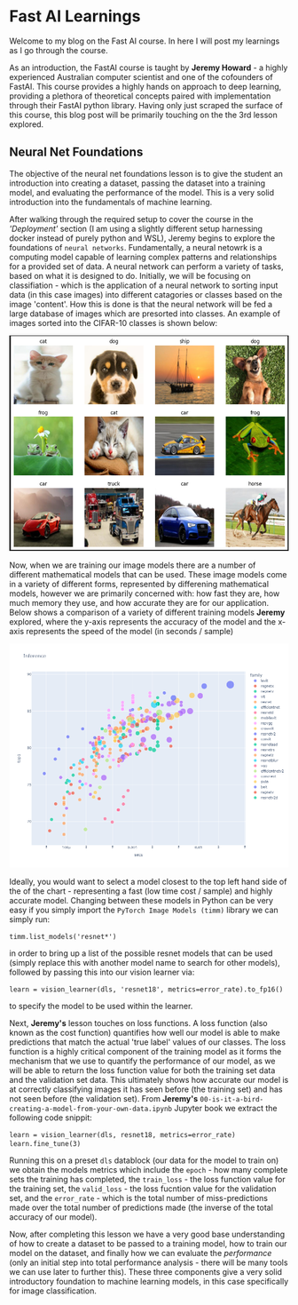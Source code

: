 # Fast AI Learnings

Welcome to my blog on the Fast AI course. In here I will post my learnings as I go through the course.

As an introduction, the FastAI course is taught by **Jeremy Howard** - a highly experienced Australian computer scientist and one of the cofounders of FastAI. This course provides a highly hands on approach to deep learning, providing a plethora of theoretical concepts paired with implementation through their FastAI python library. Having only just scraped the surface of this course, this blog post will be primarily touching on the the 3rd lesson explored.

## Neural Net Foundations

The objective of the neural net foundations lesson is to give the student an introduction into creating a dataset, passing the dataset into a training model, and evaluating the performance of the model. This is a very solid introduction into the fundamentals of machine learning.

After walking through the required setup to cover the course in the *'Deployment'* section (I am using a slightly different setup harnessing docker instead of purely python and WSL), Jeremy begins to explore the foundations of `neural networks`. Fundamentally, a neural netowrk is a computing model capable of learning complex patterns and relationships for a provided set of data. A neural network can perform a variety of tasks, based on what it is designed to do. Initially, we will be focusing on classifiation - which is the application of a neural network to sorting input data (in this case images) into different catagories or classes based on the image 'content'. How this is done is that the neural network will be fed a large database of images which are presorted into classes. An example of images sorted into the CIFAR-10 classes is shown below:

![Example image set.](/images/image_set_example.PNG)

Now, when we are training our image models there are a number of different mathematical models that can be used. These image models come in a variety of different forms, represented by differening mathematical models, however we are primarily concerned with: how fast they are, how much memory they use, and how accurate they are for our application. Below shows a comparison of a variety of different training models **Jeremy** explored, where the y-axis represents the accuracy of the model and the x-axis represents the speed of the model (in seconds / sample)

![Training model speed](/images/newplot.png)

Ideally, you would want to select a model closest to the top left hand side of the of the chart - representing a fast (low time cost / sample) and highly accurate model. Changing between these models in Python can be very easy if you simply import the `PyTorch Image Models (timm)` library we can simply run:

```
timm.list_models('resnet*')
```
in order to bring up a list of the possible resnet models that can be used (simply replace this with another model name to search for other models), followed by passing this into our vision learner via:

```
learn = vision_learner(dls, 'resnet18', metrics=error_rate).to_fp16()
```
to specify the model to be used within the learner. 

Next, **Jeremy's** lesson touches on loss functions. A loss function (also known as the cost function) quantifies how well our model is able to make predictions that match the actual 'true label'  values of our classes. The loss function is a highly critical component of the training model as it forms the mechanism that we use to quantify the performance of our model, as we will be able to return the loss function value for both the training set data and the validation set data. This ultimately shows how accurate our model is at correctly classifying images it has seen before (the training set) and has not seen before (the validation set). From **Jeremy's** `00-is-it-a-bird-creating-a-model-from-your-own-data.ipynb` Jupyter book we extract the following code snippit:

```
learn = vision_learner(dls, resnet18, metrics=error_rate)
learn.fine_tune(3)
```
Running this on a preset `dls` datablock (our data for the model to train on) we obtain the models metrics which include the `epoch` - how many complete sets the training has completed, the `train_loss` - the loss function value for the training set, the `valid_loss` - the loss fucntion value for the validation set, and the `error_rate` - which is the total number of miss-predictions made over the total number of predictions made (the inverse of the total accuracy of our model). 

Now, after completing this lesson we have a very good base understanding of how to create a dataset to be passed to a training model, how to train our model on the dataset, and finally how we can evaluate the *performance* (only an initial step into total performance analysis - there will be many tools we can use later to further this). These three components give a very solid introductory foundation to machine learning models, in this case specifically for image classification. 
